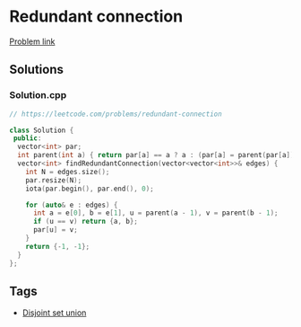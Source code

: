 # Redundant connection

[Problem link](https://leetcode.com/problems/redundant-connection)

## Solutions


### Solution.cpp
```cpp
// https://leetcode.com/problems/redundant-connection

class Solution {
 public:
  vector<int> par;
  int parent(int a) { return par[a] == a ? a : (par[a] = parent(par[a])); }
  vector<int> findRedundantConnection(vector<vector<int>>& edges) {
    int N = edges.size();
    par.resize(N);
    iota(par.begin(), par.end(), 0);

    for (auto& e : edges) {
      int a = e[0], b = e[1], u = parent(a - 1), v = parent(b - 1);
      if (u == v) return {a, b};
      par[u] = v;
    }
    return {-1, -1};
  }
};
```
## Tags

* [Disjoint set union](/README.md#Disjoint_set_union)
